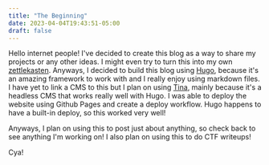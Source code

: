 ```yaml
---
title: "The Beginning"
date: 2023-04-04T19:43:51-05:00
draft: false
---
```

Hello internet people! I've decided to create this blog as a way to share my projects or any other ideas. I might even try to turn this into my own [zettlekasten](https://zettelkasten.de/introduction/). Anyways, I decided to build this blog using [Hugo](https://gohugo.io/), because it's an amazing framework to work with and I really enjoy using markdown files. I have yet to link a CMS to this but I plan on using [Tina](https://tina.io/docs/), mainly because it's a headless CMS that works really well with Hugo. I was able to deploy the website using Github Pages and create a deploy workflow. Hugo happens to have a built-in deploy, so this worked very well! 

Anyways, I plan on using this to post just about anything, so check back to see anything I'm working on! I also plan on using this to do CTF writeups!

Cya!
